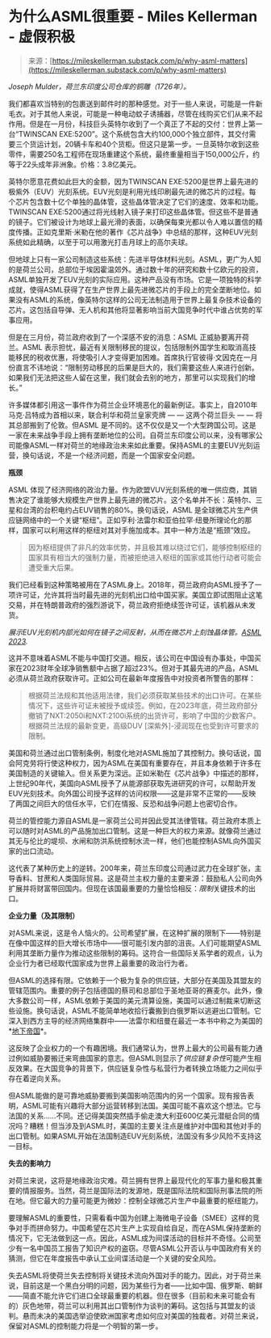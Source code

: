<!--yml

category: 未分类

date: 2024-05-29 12:32:54

-->

# 为什么ASML很重要 - Miles Kellerman - 虚假积极

> 来源：[https://mileskellerman.substack.com/p/why-asml-matters](https://mileskellerman.substack.com/p/why-asml-matters)

*Joseph Mulder，荷兰东印度公司仓库的铜雕（1726年）。*

我们都喜欢当特别的包裹送到邮件时的那种感觉。对于一些人来说，可能是一件新毛衣。对于其他人来说，可能是一种电动蚊子诱捕器，尽管在线购买它们从来不起作用。但是在一月份，科技巨头英特尔收到了一个真正了不起的交付：世界上第一台“TWINSCAN EXE:5200”。这个系统包含大约100,000个独立部件，其交付需要三个货运计划，20辆卡车和40个货柜。但这只是第一步。一旦英特尔收到这些零件，需要250名工程师在现场重建这个系统，最终重量相当于150,000公斤，约等于22头成年非洲象。价格：3.8亿美元。

英特尔愿意花费如此巨大的金额，因为TWINSCAN EXE:5200是世界上最先进的极紫外（EUV）光刻系统。EUV光刻是利用光线印刷最先进的微芯片的过程。每个芯片包含数十亿个单独的晶体管，这些晶体管决定了它们的速度、效率和功能。TWINSCAN EXE:5200通过将光线射入镜子来打印这些晶体管。但这些不是普通的镜子。它们被设计为地球上最光滑的表面，以确保每束光都以令人难以置信的精度传播。正如克里斯·米勒在他的著作《芯片战争》中总结的那样，这种EUV光刻系统如此精确，以至于可以用激光打击月球上的高尔夫球。

但地球上只有一家公司制造这些系统：先进半导体材料光刻。ASML，更广为人知的是荷兰公司，总部位于埃因霍温郊外。通过数十年的研究和数十亿欧元的投资，ASML单独开发了EUV光刻的实际应用。这种产品没有市场。它是一项独特的科学成就，使得ASML获得了在生产世界上最先进微芯片的手段上的完全垄断地位。如果没有ASML的系统，像英特尔这样的公司无法制造用于世界上最复杂技术设备的芯片。这包括自导弹、无人机和其他将显著影响当前大国竞争时代中谁占优势的军事应用。

但是在三月份，荷兰政府收到了一个深感不安的消息：ASML 正威胁要离开荷兰。ASML 表示担忧，最近有关限制移民的提议，包括限制外国学生和取消高技能移民的税收优惠，将使吸引人才变得更加困难。首席执行官彼得·文因克在一月份直言不讳地说：“限制劳动移民的后果是巨大的，我们需要这些人来进行创新。如果我们无法把这些人留在这里，我们就会去别的地方，那里可以实现我们的增长。”

许多媒体都引用这一事件作为荷兰企业环境恶化的最新例证。事实上，自2010年马克·吕特成为首相以来，联合利华和荷兰皇家壳牌 — — 这两个荷兰巨头 — — 将其总部搬到了伦敦。但ASML 是不同的。这不仅仅是又一个大型跨国公司。这是一家在未来战争手段上拥有垄断地位的公司。自荷兰东印度公司以来，没有哪家公司能像ASML一样对荷兰的地缘政治未来如此重要。保持ASML的主要EUV光刻运营，换句话说，不是一个经济问题，而是一个国家安全问题。

**瓶颈**

ASML 体现了经济网络的政治力量。作为欧盟VUV光刻系统的唯一供应商，其销售决定了谁能够大规模生产世界上最先进的微芯片。这个名单并不长：英特尔、三星和台湾的台积电约占EUV销售的80%。换句话说，ASML 是全球微芯片生产供应链网络中的一个关键“枢纽”。正如亨利·法雷尔和亚伯拉罕·纽曼所理论化的那样，国家可以利用这样的枢纽对其对手施加成本。其中一种方法是“瓶颈”效应。

> 因为枢纽提供了非凡的效率优势，并且极其难以绕过它们，能够控制枢纽的国家具有相当大的强制力量，而被拒绝进入枢纽的国家或其他行动者可能会遭受重大后果。

我们已经看到这种策略被用在了ASML身上。2018年，荷兰政府向ASML授予了一项许可证，允许其将当时最先进的光刻机出口给中国买家。美国立即试图阻止这笔交易，并在特朗普政府的强烈游说下，荷兰政府拒绝续签许可证，该机器从未发货。

*展示EUV光刻机内部光如何在镜子之间反射，从而在微芯片上刻蚀晶体管。[ASML 2023](https://www.asml.com/en/products/euv-lithography-systems).*

这并不意味着ASML不能与中国打交道。相反，该公司在中国设有办事处，中国买家在2023财年全球净销售额中占据了超过23%。但对于其最先进的产品，ASML必须从荷兰政府获取许可。正如公司在最新年度报告中对投资者所警告的那样：

> 根据荷兰法规和其他适用法律，我们必须获取某些技术的出口许可。在某些情况下，这些许可证未被授予或续签。例如，在2023年底，荷兰政府部分撤销了NXT:2050i和NXT:2100i系统的出货许可，影响了中国的少数客户。根据荷兰法规的最新变更，高级DUV [深紫外]-浸润现在也受到许可要求的限制。

美国和荷兰通过出口管制条例，制度化地对ASML施加了其控制力。换句话说，国会阿克劳将行使这种权力，因为ASML在美国有重要存在，并且本身依赖于许多在美国制造的关键输入。但关系更为深远。正如米勒在《芯片战争》中描述的那样，上世纪90年代，美国向ASML授予了从能源部获取先进研究的许可，以帮助开发EUV光刻技术。向外国公司授予这样的访问权限——这是非常不正常的——反映了两国之间巨大的信任水平，它们在情报、反恐和战争问题上也密切合作。

荷兰的管控能力源自ASML是一家荷兰公司并因此受其法律管辖。荷兰政府本质上可以随时对ASML的产品施加出口管制。这是一种巨大的权力来源。就像荷兰通过其无与伦比的堤坝、水闸和防洪系统控制水流一样，他们也能控制ASML向外国买家的出口流动。

这代表了某种历史上的逆转。200年来，荷兰东印度公司通过武力在全球扩张，主导香料、甘蔗和人类国际贸易。这是荷兰主权力量的主要来源：鼓励私人公司向外扩展并将财富带回国内。但现在该国最重要的力量恰恰相反：*限制*关键技术的出口。

**企业力量（及其限制）**

对ASML来说，这是令人恼火的。公司希望扩展，在这种扩展的限制下——特别是在像中国这样的巨大增长市场中——很可能引发内部的沮丧。人们可能期望ASML利用其垄断力量作为推动这些限制的筹码。这符合一些国际关系学者的观点，认为企业行为者已经取代国家成为世界上最重要的政治行为者。

但ASML的选择有限。它依赖于一个极为复杂的供应链，大部分在美国及其盟友的管辖范围内。重要的例子包括德国的蔡司和总部位于圣地亚哥的赛麦尔。此外，像大多数公司一样，ASML依赖于美国的美元清算设施，美国可以通过制裁来切断这些设施。换句话说，ASML不能简单地收拾行囊搬到白俄罗斯以逃避出口管制。它深入到西方主导的经济网络集群中——法雷尔和纽曼在最近一本书中称之为美国的*[地下帝国](https://www.amazon.nl/-/en/Henry-Farrell/dp/1250840554)*。

这反映了企业权力的一个有趣困境。我们通常认为，世界上最大的公司最有能力通过例如威胁要搬迁来弯曲国家的意志。但ASML则显示了*供应链复杂性*可能产生相反效果。在大国竞争的背景下，供应链复杂性与私营行为者转换立场能力之间似乎存在着逆向关系。

但ASML能做的是可靠地威胁要搬到美国影响范围内的另一个国家。现有报告表明，ASML可能有兴趣将大部分运营转移到法国。美国可能不喜欢这个想法。它与法国的关系……不同。还记得美国突然插手偷走澳大利亚600亿美元潜艇合同的情况吗？糟糕！但当涉及到ASML时，美国的主要关注点是维护对中国和其他对手的出口管制。如果ASML开始在法国制造EUV光刻系统，法国没有多少风险不支持这一目标。

**失去的影响力**

对荷兰来说，这将是地缘政治灾难。荷兰拥有世界上最现代化的军事力量和极其重要的情报服务。当然，荷兰是国际法的发源地，既是国际法院和国际刑事法院的所在地。但它最大的力量可能更为微妙：控制全球微芯片生产中最重要的枢纽能力。

要理解ASML的重要性，只需看看中国为创建上海微电子设备（SMEE）这样的竞争对手而拼命努力。中国希望在芯片生产上实现自给自足，而在ASML保持垄断的情况下，它无法做到这一点。因此，ASML成为间谍活动的目标并不奇怪。公司至少有一名中国员工报告了知识产权的盗窃。尽管ASML公开否认与中国政府有关的猜测，但它在年度报告中承认工业间谍活动是一个关键的安全风险。

失去ASML将使荷兰失去控制将关键技术流向外国对手的能力。因此，对于荷兰来说，目前这是一个黑白分明的问题，因为某些行为者——比如中国、俄罗斯、朝鲜——简直不能允许它们进口全球最重要的机器。但在很多（目前和未来可能会有的）灰色地带，荷兰可以利用其出口管制作为谈判的筹码。这包括与其盟友的谈判。悬而未决的美国选举迫使欧洲国家考虑如何应对美国的独裁者。对荷兰来说，保留对ASML的控制能力将是一个明智的第一步。
